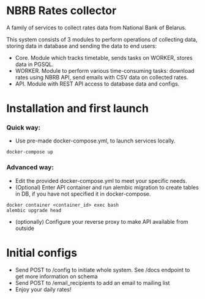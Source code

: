 # NBRB Rates collector

A family of services to collect rates data from National Bank of Belarus. 

This system consists of 3 modules to perform operations of collecting data, storing data in database and sending the data to end users:
- Core. Module which tracks timetable, sends tasks on WORKER, stores data in PGSQL.
- WORKER. Module to perform various time-consuming tasks: download rates using NBRB API, send emails with CSV data on collected rates.
- API. Module with REST API access to database data and configs.


# Installation and first launch
### Quick way:
- Use pre-made docker-compose.yml, to launch services locally.
```shell
docker-compose up
```
### Advanced way:
- Edit the provided docker-compose.yml to meet your specific needs.
- (Optional) Enter API container and run alembic migration to create tables in DB, if you have not specified it in docker-compose.
```shell
docker container <container_id> exec bash
alembic upgrade head
 ```
- (optionally) Configure your reverse proxy to make API available from outside

# Initial configs
- Send POST to /config to initiate whole system. See /docs endpoint to get more information on schema
- Send POST to /email_recipients to add an email to mailing list
- Enjoy your daily rates!